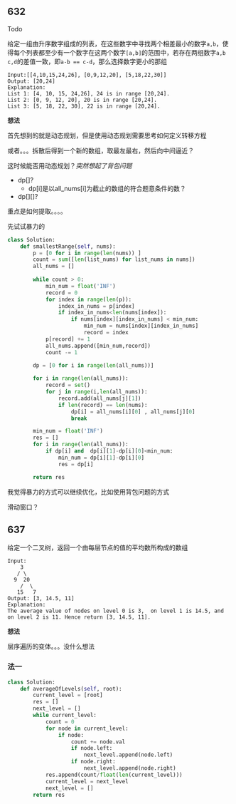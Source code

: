 ## 632

Todo

给定一组由升序数字组成的列表，在这些数字中寻找两个相差最小的数字`a,b`，使得每个列表都至少有一个数字在这两个数字`[a,b]`的范围中，若存在两组数字`a,b` `c,d`的差值一致，即`a-b == c-d`，那么选择数字更小的那组

```
Input:[[4,10,15,24,26], [0,9,12,20], [5,18,22,30]]
Output: [20,24]
Explanation: 
List 1: [4, 10, 15, 24,26], 24 is in range [20,24].
List 2: [0, 9, 12, 20], 20 is in range [20,24].
List 3: [5, 18, 22, 30], 22 is in range [20,24].
```

**想法**

首先想到的就是动态规划，但是使用动态规划需要思考如何定义转移方程

或者。。。拆散后得到一个新的数组，取最左最右，然后向中间逼近？

这时候能否用动态规划？*突然想起了背包问题*

* dp[]?
  * dp[i]是以all_nums[i]为截止的数组的符合题意条件的数？
* dp[][]?

重点是如何提取。。。。

先试试暴力的

```py
class Solution:
    def smallestRange(self, nums):
        p = [0 for i in range(len(nums)) ]
        count = sum([len(list_nums) for list_nums in nums])
        all_nums = []
        
        while count > 0:
            min_num = float('INF')
            record = 0
            for index in range(len(p)):
                index_in_nums = p[index]
                if index_in_nums<len(nums[index]):
                    if nums[index][index_in_nums] < min_num:
                        min_num = nums[index][index_in_nums]
                        record = index
            p[record] += 1
            all_nums.append([min_num,record])
            count -= 1
        
        dp = [0 for i in range(len(all_nums))]

        for i in range(len(all_nums)):
            record = set()
            for j in range(i,len(all_nums)):
                record.add(all_nums[j][1])
                if len(record) == len(nums):
                    dp[i] = all_nums[i][0] , all_nums[j][0]
                    break

        min_num = float('INF')
        res = []
        for i in range(len(all_nums)):
            if dp[i] and  dp[i][1]-dp[i][0]<min_num:
                min_num = dp[i][1]-dp[i][0]
                res = dp[i]

        return res
```

我觉得暴力的方式可以继续优化，比如使用背包问题的方式

滑动窗口？

## 637

给定一个二叉树，返回一个由每层节点的值的平均数所构成的数组

```
Input:
    3
   / \
  9  20
    /  \
   15   7
Output: [3, 14.5, 11]
Explanation:
The average value of nodes on level 0 is 3,  on level 1 is 14.5, and on level 2 is 11. Hence return [3, 14.5, 11].
```

**想法**

层序遍历的变体。。。没什么想法

### 法一

```py
class Solution:
    def averageOfLevels(self, root):
        current_level = [root]
        res = []
        next_level = []
        while current_level:
            count = 0
            for node in current_level:
                if node:
                    count += node.val
                    if node.left:
                        next_level.append(node.left) 
                    if node.right:
                        next_level.append(node.right) 
            res.append(count/float(len(current_level)))
            current_level = next_level
            next_level = []
        return res
```

